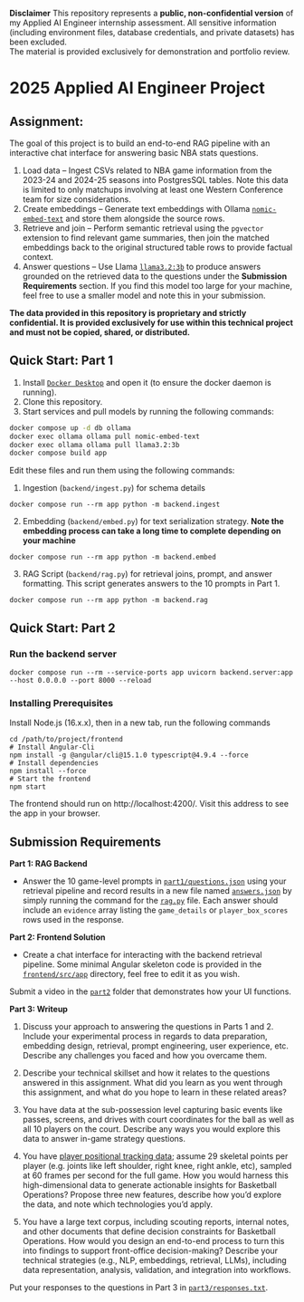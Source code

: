 **Disclaimer**
This repository represents a **public, non-confidential version** of my Applied AI Engineer internship assessment.
All sensitive information (including environment files, database credentials, and private datasets) has been excluded.  
The material is provided exclusively for demonstration and portfolio review.

#  2025 Applied AI Engineer Project

## Assignment: 

The goal of this project is to build an end-to-end RAG pipeline with an interactive chat interface for answering basic NBA stats questions.

1. Load data – Ingest CSVs related to NBA game information from the 2023-24 and 2024-25 seasons into PostgresSQL tables. Note this data is limited to only matchups involving at least one Western Conference team for size considerations.
2. Create embeddings – Generate text embeddings with Ollama [`nomic-embed-text`](https://ollama.com/library/nomic-embed-text) and store them alongside the source rows.
3. Retrieve and join – Perform semantic retrieval using the `pgvector` extension to find relevant game summaries, then join the matched embeddings back to the original structured table rows to provide factual context.
4. Answer questions – Use Llama [`llama3.2:3b`](https://ollama.com/library/llama3.2:3b) to produce answers grounded on the retrieved data to the questions under the **Submission Requirements** section. If you find this model too large for your machine, feel free to use a smaller model and note this in your submission.

**The data provided in this repository is proprietary and strictly confidential. It is provided exclusively for use within this technical project and must not be copied, shared, or distributed.**

## Quick Start: Part 1
1) Install [`Docker Desktop`](https://www.docker.com/get-started/) and open it (to ensure the docker daemon is running).
2) Clone this repository.
3) Start services and pull models by running the following commands:
```bash
docker compose up -d db ollama
docker exec ollama ollama pull nomic-embed-text
docker exec ollama ollama pull llama3.2:3b
docker compose build app
```


Edit these files and run them using the following commands:

1) Ingestion (`backend/ingest.py`) for schema details
```
docker compose run --rm app python -m backend.ingest
```

2) Embedding (`backend/embed.py`) for text serialization strategy. **Note the embedding process can take a long time to complete depending on your machine**
```
docker compose run --rm app python -m backend.embed
```

3) RAG Script (`backend/rag.py`) for retrieval joins, prompt, and answer formatting. This script generates answers to the 10 prompts in Part 1.
```
docker compose run --rm app python -m backend.rag
```

## Quick Start: Part 2

### Run the backend server
```
docker compose run --rm --service-ports app uvicorn backend.server:app --host 0.0.0.0 --port 8000 --reload
```

### Installing Prerequisites
Install Node.js (16.x.x), then in a new tab, run the following commands
```
cd /path/to/project/frontend
# Install Angular-Cli
npm install -g @angular/cli@15.1.0 typescript@4.9.4 --force
# Install dependencies
npm install --force
# Start the frontend
npm start
```

The frontend should run on http://localhost:4200/. Visit this address to see the app in your browser.


## Submission Requirements

**Part 1: RAG Backend**

- Answer the 10 game-level prompts in [`part1/questions.json`](part1/questions.json) using your retrieval pipeline and record results in a new file named [`answers.json`](part1/answers.json) by simply running the command for the [`rag.py`](backend/rag.py) file. Each answer should include an `evidence` array listing the `game_details` or `player_box_scores` rows used in the response.


**Part 2: Frontend Solution**

- Create a chat interface for interacting with the backend retrieval pipeline. Some minimal Angular skeleton code is provided in the [`frontend/src/app`](frontend/src/app) directory, feel free to edit it as you wish.

Submit a video in the [`part2`](part2) folder that demonstrates how your UI functions.


**Part 3: Writeup**

1. Discuss your approach to answering the questions in Parts 1 and 2. Include your experimental process in regards to data preparation, embedding design, retrieval, prompt engineering, user experience, etc. Describe any challenges you faced and how you overcame them.

2. Describe your technical skillset and how it relates to the questions answered in this assignment. What did you learn as you went through this assignment, and what do you hope to learn in these related areas?

3. You have data at the sub-possession level capturing basic events like passes, screens, and drives with court coordinates for the ball as well as all 10 players on the court. Describe any ways you would explore this data to answer in-game strategy questions.

4. You have [player positional tracking data](https://pr.nba.com/nba-sony-hawk-eye-innovations-partnership/); assume 29 skeletal points per player (e.g. joints like left shoulder, right knee, right ankle, etc), sampled at 60 frames per second for the full game. How you would harness this high-dimensional data to generate actionable insights for Basketball Operations? Propose three new features, describe how you’d explore the data, and note which technologies you’d apply.

5. You have a large text corpus, including scouting reports, internal notes, and other documents that define decision constraints for Basketball Operations. How would you design an end-to-end process to turn this into findings to support front-office decision-making?  Describe your technical strategies (e.g., NLP, embeddings, retrieval, LLMs), including data representation, analysis, validation, and integration into workflows.


Put your responses to the questions in Part 3 in [`part3/responses.txt`](part3/responses.txt).
